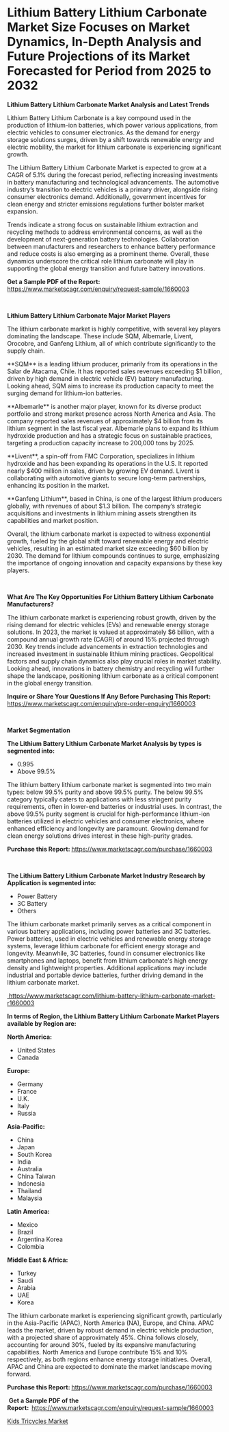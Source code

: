 <p><h1>Lithium Battery Lithium Carbonate Market Size Focuses on Market Dynamics, In-Depth Analysis and Future Projections of its Market Forecasted for Period from 2025 to 2032</h1></p><p><strong>Lithium Battery Lithium Carbonate Market Analysis and Latest Trends</strong></p>
<p><p>Lithium Battery Lithium Carbonate is a key compound used in the production of lithium-ion batteries, which power various applications, from electric vehicles to consumer electronics. As the demand for energy storage solutions surges, driven by a shift towards renewable energy and electric mobility, the market for lithium carbonate is experiencing significant growth. </p><p>The Lithium Battery Lithium Carbonate Market is expected to grow at a CAGR of 5.1% during the forecast period, reflecting increasing investments in battery manufacturing and technological advancements. The automotive industry’s transition to electric vehicles is a primary driver, alongside rising consumer electronics demand. Additionally, government incentives for clean energy and stricter emissions regulations further bolster market expansion. </p><p>Trends indicate a strong focus on sustainable lithium extraction and recycling methods to address environmental concerns, as well as the development of next-generation battery technologies. Collaboration between manufacturers and researchers to enhance battery performance and reduce costs is also emerging as a prominent theme. Overall, these dynamics underscore the critical role lithium carbonate will play in supporting the global energy transition and future battery innovations.</p></p>
<p><strong>Get a Sample PDF of the Report:&nbsp;</strong> <a href="https://www.marketscagr.com/enquiry/request-sample/1660003?utm_campaign=1869&utm_medium=2&utm_source=Github&utm_content=ia&utm_term=29032025&utm_id=lithium-battery-lithium-carbonate">https://www.marketscagr.com/enquiry/request-sample/1660003</a></p>
<p>&nbsp;</p>
<p><strong>Lithium Battery Lithium Carbonate Major Market Players</strong></p>
<p><p>The lithium carbonate market is highly competitive, with several key players dominating the landscape. These include SQM, Albemarle, Livent, Orocobre, and Ganfeng Lithium, all of which contribute significantly to the supply chain.</p><p>**SQM** is a leading lithium producer, primarily from its operations in the Salar de Atacama, Chile. It has reported sales revenues exceeding $1 billion, driven by high demand in electric vehicle (EV) battery manufacturing. Looking ahead, SQM aims to increase its production capacity to meet the surging demand for lithium-ion batteries.</p><p>**Albemarle** is another major player, known for its diverse product portfolio and strong market presence across North America and Asia. The company reported sales revenues of approximately $4 billion from its lithium segment in the last fiscal year. Albemarle plans to expand its lithium hydroxide production and has a strategic focus on sustainable practices, targeting a production capacity increase to 200,000 tons by 2025.</p><p>**Livent**, a spin-off from FMC Corporation, specializes in lithium hydroxide and has been expanding its operations in the U.S. It reported nearly $400 million in sales, driven by growing EV demand. Livent is collaborating with automotive giants to secure long-term partnerships, enhancing its position in the market.</p><p>**Ganfeng Lithium**, based in China, is one of the largest lithium producers globally, with revenues of about $1.3 billion. The company’s strategic acquisitions and investments in lithium mining assets strengthen its capabilities and market position.</p><p>Overall, the lithium carbonate market is expected to witness exponential growth, fueled by the global shift toward renewable energy and electric vehicles, resulting in an estimated market size exceeding $60 billion by 2030. The demand for lithium compounds continues to surge, emphasizing the importance of ongoing innovation and capacity expansions by these key players.</p></p>
<p>&nbsp;</p>
<p><strong>What Are The Key Opportunities For Lithium Battery Lithium Carbonate Manufacturers?</strong></p>
<p><p>The lithium carbonate market is experiencing robust growth, driven by the rising demand for electric vehicles (EVs) and renewable energy storage solutions. In 2023, the market is valued at approximately $6 billion, with a compound annual growth rate (CAGR) of around 15% projected through 2030. Key trends include advancements in extraction technologies and increased investment in sustainable lithium mining practices. Geopolitical factors and supply chain dynamics also play crucial roles in market stability. Looking ahead, innovations in battery chemistry and recycling will further shape the landscape, positioning lithium carbonate as a critical component in the global energy transition.</p></p>
<p><strong>Inquire or Share Your Questions If Any Before Purchasing This Report:</strong> <a href="https://www.marketscagr.com/enquiry/pre-order-enquiry/1660003?utm_campaign=1869&utm_medium=2&utm_source=Github&utm_content=ia&utm_term=29032025&utm_id=lithium-battery-lithium-carbonate">https://www.marketscagr.com/enquiry/pre-order-enquiry/1660003</a></p>
<p>&nbsp;</p>
<p><strong>Market Segmentation</strong></p>
<p><strong>The Lithium Battery Lithium Carbonate Market Analysis by types is segmented into:</strong></p>
<p><ul><li>0.995</li><li>Above 99.5%</li></ul></p>
<p><p>The lithium battery lithium carbonate market is segmented into two main types: below 99.5% purity and above 99.5% purity. The below 99.5% category typically caters to applications with less stringent purity requirements, often in lower-end batteries or industrial uses. In contrast, the above 99.5% purity segment is crucial for high-performance lithium-ion batteries utilized in electric vehicles and consumer electronics, where enhanced efficiency and longevity are paramount. Growing demand for clean energy solutions drives interest in these high-purity grades.</p></p>
<p><strong>Purchase this Report:&nbsp;</strong><a href="https://www.marketscagr.com/purchase/1660003?utm_campaign=1869&utm_medium=2&utm_source=Github&utm_content=ia&utm_term=29032025&utm_id=lithium-battery-lithium-carbonate">https://www.marketscagr.com/purchase/1660003</a></p>
<p>&nbsp;</p>
<p><strong>The Lithium Battery Lithium Carbonate Market Industry Research by Application is segmented into:</strong></p>
<p><ul><li>Power Battery</li><li>3C Battery</li><li>Others</li></ul></p>
<p><p>The lithium carbonate market primarily serves as a critical component in various battery applications, including power batteries and 3C batteries. Power batteries, used in electric vehicles and renewable energy storage systems, leverage lithium carbonate for efficient energy storage and longevity. Meanwhile, 3C batteries, found in consumer electronics like smartphones and laptops, benefit from lithium carbonate's high energy density and lightweight properties. Additional applications may include industrial and portable device batteries, further driving demand in the lithium carbonate market.</p></p>
<p><a href="https://www.marketscagr.com/lithium-battery-lithium-carbonate-market-r1660003?utm_campaign=1869&utm_medium=2&utm_source=Github&utm_content=ia&utm_term=29032025&utm_id=lithium-battery-lithium-carbonate">&nbsp;https://www.marketscagr.com/lithium-battery-lithium-carbonate-market-r1660003</a></p>
<p><strong>In terms of Region, the Lithium Battery Lithium Carbonate Market Players available by Region are:</strong></p>
<p>
    <p> <strong> North America: </strong>
        <ul>
            <li>United States</li>
            <li>Canada</li>
        </ul>
        </p> 
    <p> <strong> Europe: </strong>
        <ul>
            <li>Germany</li>
            <li>France</li>
            <li>U.K.</li>
            <li>Italy</li>
            <li>Russia</li>
        </ul>
        </p> 
    <p> <strong> Asia-Pacific: </strong>
        <ul>
            <li>China</li>
            <li>Japan</li>
            <li>South Korea</li>
            <li>India</li>
            <li>Australia</li>
            <li>China Taiwan</li>
            <li>Indonesia</li>
            <li>Thailand</li>
            <li>Malaysia</li>
        </ul>
        </p> 
    <p> <strong> Latin America: </strong>
        <ul>
            <li>Mexico</li>
            <li>Brazil</li>
            <li>Argentina Korea</li>
            <li>Colombia</li>
        </ul>
        </p> 
    <p> <strong> Middle East & Africa: </strong>
        <ul>
            <li>Turkey</li>
            <li>Saudi</li>
            <li>Arabia</li>
            <li>UAE</li>
            <li>Korea</li>
        </ul>
    </p>
    </p>
<p><p>The lithium carbonate market is experiencing significant growth, particularly in the Asia-Pacific (APAC), North America (NA), Europe, and China. APAC leads the market, driven by robust demand in electric vehicle production, with a projected share of approximately 45%. China follows closely, accounting for around 30%, fueled by its expansive manufacturing capabilities. North America and Europe contribute 15% and 10% respectively, as both regions enhance energy storage initiatives. Overall, APAC and China are expected to dominate the market landscape moving forward.</p></p>
<p><strong>Purchase this Report: </strong><a href="https://www.marketscagr.com/purchase/1660003?utm_campaign=1869&utm_medium=2&utm_source=Github&utm_content=ia&utm_term=29032025&utm_id=lithium-battery-lithium-carbonate">https://www.marketscagr.com/purchase/1660003</a></p>
<p>&nbsp;<strong>Get a Sample PDF of the Report:&nbsp;&nbsp;</strong><a href="https://www.marketscagr.com/enquiry/request-sample/1660003?utm_campaign=1869&utm_medium=2&utm_source=Github&utm_content=ia&utm_term=29032025&utm_id=lithium-battery-lithium-carbonate">https://www.marketscagr.com/enquiry/request-sample/1660003</a></p>
<p><strong></strong></p>
<p><p><a href="https://github.com/CliffMedina6/Market-Research-Report-List-7/blob/main/kids-tricycles-market.md?utm_campaign=1869&utm_medium=2&utm_source=Github&utm_content=ia&utm_term=29032025&utm_id=lithium-battery-lithium-carbonate">Kids Tricycles Market</a></p></p>